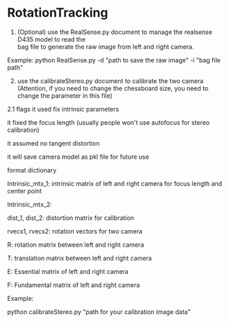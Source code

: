 # RotationTracking

1. (Optional) use the RealSense.py document to manage the realsense D435 model to read the     
bag file to generate the raw image from left and right camera.

Example:
python RealSense.py -d "path to save the raw image" -i "bag file path"

2. use the calibrateStereo.py document to calibrate the two camera
(Attention, if you need to change the chessboard size, you need to change the parameter in this file)

2.1 flags
it used fix intrinsic parameters

it fixed the focus length (usually people won't use autofocus for stereo calibration)

it assumed no tangent distortion

it will save camera model as pkl file for future use

format dictionary

Intrinsic_mtx_1: intrinsic matrix of left and right camera for focus length and center point

Intrinsic_mtx_2:

dist_1, dist_2: distortion matrix for calibration

rvecs1, rvecs2: rotation vectors for two camera

R: rotation matrix between left and right camera

T: translation matrix between left and right camera

E: Essential matrix of left and right camera

F: Fundamental matrix of left and right camera



Example:

python calibrateStereo.py "path for your calibration image data"
